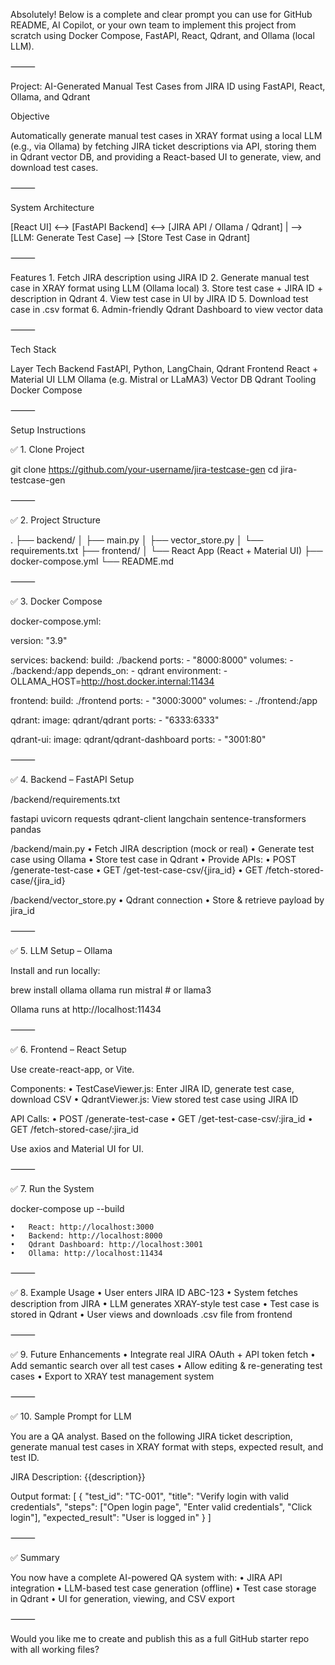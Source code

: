 Absolutely! Below is a complete and clear prompt you can use for GitHub README, AI Copilot, or your own team to implement this project from scratch using Docker Compose, FastAPI, React, Qdrant, and Ollama (local LLM).

⸻

Project: AI-Generated Manual Test Cases from JIRA ID using FastAPI, React, Ollama, and Qdrant

Objective

Automatically generate manual test cases in XRAY format using a local LLM (e.g., via Ollama) by fetching JIRA ticket descriptions via API, storing them in Qdrant vector DB, and providing a React-based UI to generate, view, and download test cases.

⸻

System Architecture

[React UI] <--> [FastAPI Backend] <--> [JIRA API / Ollama / Qdrant]
                              |
                              --> [LLM: Generate Test Case]
                              --> [Store Test Case in Qdrant]


⸻

Features
	1.	Fetch JIRA description using JIRA ID
	2.	Generate manual test case in XRAY format using LLM (Ollama local)
	3.	Store test case + JIRA ID + description in Qdrant
	4.	View test case in UI by JIRA ID
	5.	Download test case in .csv format
	6.	Admin-friendly Qdrant Dashboard to view vector data

⸻

Tech Stack

Layer	Tech
Backend	FastAPI, Python, LangChain, Qdrant
Frontend	React + Material UI
LLM	Ollama (e.g. Mistral or LLaMA3)
Vector DB	Qdrant
Tooling	Docker Compose


⸻

Setup Instructions

✅ 1. Clone Project

git clone https://github.com/your-username/jira-testcase-gen
cd jira-testcase-gen


⸻

✅ 2. Project Structure

.
├── backend/
│   ├── main.py
│   ├── vector_store.py
│   └── requirements.txt
├── frontend/
│   └── React App (React + Material UI)
├── docker-compose.yml
└── README.md


⸻

✅ 3. Docker Compose

docker-compose.yml:

version: "3.9"

services:
  backend:
    build: ./backend
    ports:
      - "8000:8000"
    volumes:
      - ./backend:/app
    depends_on:
      - qdrant
    environment:
      - OLLAMA_HOST=http://host.docker.internal:11434

  frontend:
    build: ./frontend
    ports:
      - "3000:3000"
    volumes:
      - ./frontend:/app

  qdrant:
    image: qdrant/qdrant
    ports:
      - "6333:6333"

  qdrant-ui:
    image: qdrant/qdrant-dashboard
    ports:
      - "3001:80"


⸻

✅ 4. Backend – FastAPI Setup

/backend/requirements.txt

fastapi
uvicorn
requests
qdrant-client
langchain
sentence-transformers
pandas

/backend/main.py
	•	Fetch JIRA description (mock or real)
	•	Generate test case using Ollama
	•	Store test case in Qdrant
	•	Provide APIs:
	•	POST /generate-test-case
	•	GET /get-test-case-csv/{jira_id}
	•	GET /fetch-stored-case/{jira_id}

/backend/vector_store.py
	•	Qdrant connection
	•	Store & retrieve payload by jira_id

⸻

✅ 5. LLM Setup – Ollama

Install and run locally:

brew install ollama
ollama run mistral  # or llama3

Ollama runs at http://localhost:11434

⸻

✅ 6. Frontend – React Setup

Use create-react-app, or Vite.

Components:
	•	TestCaseViewer.js: Enter JIRA ID, generate test case, download CSV
	•	QdrantViewer.js: View stored test case using JIRA ID

API Calls:
	•	POST /generate-test-case
	•	GET /get-test-case-csv/:jira_id
	•	GET /fetch-stored-case/:jira_id

Use axios and Material UI for UI.

⸻

✅ 7. Run the System

docker-compose up --build

	•	React: http://localhost:3000
	•	Backend: http://localhost:8000
	•	Qdrant Dashboard: http://localhost:3001
	•	Ollama: http://localhost:11434

⸻

✅ 8. Example Usage
	•	User enters JIRA ID ABC-123
	•	System fetches description from JIRA
	•	LLM generates XRAY-style test case
	•	Test case is stored in Qdrant
	•	User views and downloads .csv file from frontend

⸻

✅ 9. Future Enhancements
	•	Integrate real JIRA OAuth + API token fetch
	•	Add semantic search over all test cases
	•	Allow editing & re-generating test cases
	•	Export to XRAY test management system

⸻

✅ 10. Sample Prompt for LLM

You are a QA analyst. Based on the following JIRA ticket description, generate manual test cases in XRAY format with steps, expected result, and test ID.

JIRA Description:
{{description}}

Output format:
[
  {
    "test_id": "TC-001",
    "title": "Verify login with valid credentials",
    "steps": ["Open login page", "Enter valid credentials", "Click login"],
    "expected_result": "User is logged in"
  }
]


⸻

✅ Summary

You now have a complete AI-powered QA system with:
	•	JIRA API integration
	•	LLM-based test case generation (offline)
	•	Test case storage in Qdrant
	•	UI for generation, viewing, and CSV export

⸻

Would you like me to create and publish this as a full GitHub starter repo with all working files?